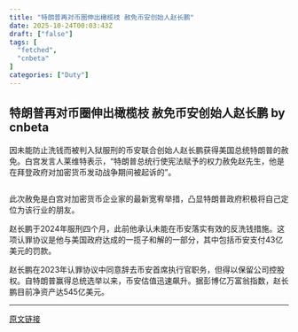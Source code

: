 ```yaml
---
title: "特朗普再对币圈伸出橄榄枝 赦免币安创始人赵长鹏"
date: 2025-10-24T00:03:43Z
draft: ["false"]
tags: [
  "fetched",
  "cnbeta"
]
categories: ["Duty"]
---
```

特朗普再对币圈伸出橄榄枝 赦免币安创始人赵长鹏 by cnbeta
------
<div style="margin-top:10px" class="content" id="artibody"><p>因未能防止洗钱而被判入狱服刑的币安联合创始人赵长鹏获得美国总统特朗普的赦免。白宫发言人莱维特表示，“特朗普总统行使宪法赋予的权力赦免赵先生，他是在拜登政府对加密货币发动战争期间被起诉的”。</p><div class="article-global"></div><p>																																																					<img src="https://n.sinaimg.cn/finance/transform/116/w550h366/20251023/799a-cfa904b7300c9884561a4664a11f4974.jpg" alt="" data-link=""><br></p><p>此次赦免是白宫对加密货币企业家的最新宽宥举措，凸显特朗普政府积极将自己定位为该行业的朋友。</p><p>赵长鹏于2024年服刑四个月，此前他承认未能在币安落实有效的反洗钱措施。这项认罪协议是他与美国政府达成的一揽子和解的一部分，其中包括币安支付43亿美元的罚款。</p><p>赵长鹏在2023年认罪协议中同意辞去币安首席执行官职务，但得以保留公司控股权。自特朗普赢得总统选举以来，币安估值迅速飙升。据彭博亿万富翁指数，赵长鹏目前净资产达545亿美元。</p></div>  
<hr>
<a href="https://m.cnbeta.com.tw/wap/view/1532528.htm",target="_blank" rel="noopener noreferrer">原文链接</a>
